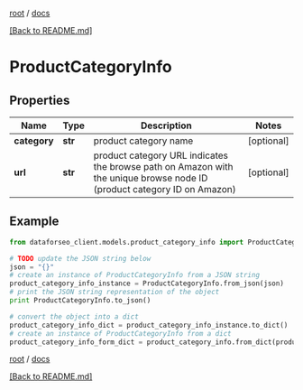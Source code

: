 [root](./../ "root") / [docs](./ "docs")

[[Back to README.md]](./../README.md "[Back to README.md]")

# ProductCategoryInfo

## Properties

Name | Type | Description | Notes
------------ | ------------- | ------------- | -------------
**category** | **str** | product category name | [optional]
**url** | **str** | product category URL indicates the browse path on Amazon with the unique browse node ID (product category ID on Amazon) | [optional]

## Example

```python
from dataforseo_client.models.product_category_info import ProductCategoryInfo

# TODO update the JSON string below
json = "{}"
# create an instance of ProductCategoryInfo from a JSON string
product_category_info_instance = ProductCategoryInfo.from_json(json)
# print the JSON string representation of the object
print ProductCategoryInfo.to_json()

# convert the object into a dict
product_category_info_dict = product_category_info_instance.to_dict()
# create an instance of ProductCategoryInfo from a dict
product_category_info_form_dict = product_category_info.from_dict(product_category_info_dict)
```

  

[root](./../ "root") / [docs](./ "docs")

[[Back to README.md]](./../README.md "[Back to README.md]")